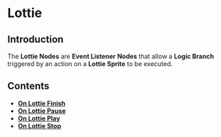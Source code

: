 # Lottie

## Introduction

The **Lottie Nodes** are **Event Listener** **Nodes** that allow a **Logic Branch** triggered by an action on a **Lottie Sprite** to be executed.

## Contents

* [**On Lottie Finish**](on-lottie-finish.md)
* [**On Lottie Pause**](on-lottie-pause.md)
* [**On Lottie Play**](on-lottie-play.md)
* [**On Lottie Stop**](on-lottie-stop.md)